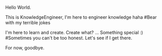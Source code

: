 Hello World.

This is KnowledgeEngineer, I'm here to engineer knowledge haha
#Bear with my terrible jokes 

I'm here to learn and create. 
Create what?
...
Something special :)
#Sometimes you can't be too honest.
Let's see if I get there.

For now, goodbye.
